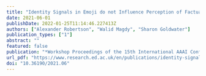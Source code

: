 ```yaml
---
title: "Identity Signals in Emoji do not Influence Perception of Factual Truth on Twitter"
date: 2021-06-01
publishDate: 2022-01-25T11:14:46.227413Z
authors: ["Alexander Robertson", "Walid Magdy", "Sharon Goldwater"]
publication_types: ["1"]
abstract: ""
featured: false
publication: "*Workshop Proceedings of the 15th International AAAI Conference on Web and Social Media*"
url_pdf: "https://www.research.ed.ac.uk/en/publications/identity-signals-in-emoji-do-not-influence-perception-of-factual-"
doi: "10.36190/2021.06"
---
```


